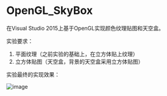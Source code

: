 # OpenGL_SkyBox
 在Visual Studio 2015上基于OpenGL实现颜色纹理贴图和天空盒。


实验要求：
1. 平面纹理（之前实验的基础上，在立方体贴上纹理）
2. 立方体贴图（天空盒，背景的天空盒采用立方体贴图）

实验最终的实现效果：

![image](https://github.com/UestcXiye/OpenGL_SkyBox/assets/58623498/5e8ba9fd-a9e7-4461-a43e-6bb820a31547)

